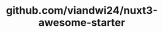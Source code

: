 ---
layout: post
title: github.com/viandwi24/nuxt3-awesome-starter
categories: link
tags: [انگلیسی, گیت‌هاب, برنامه‌نویسی]
---